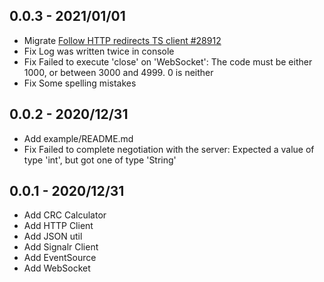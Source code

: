 ## 0.0.3 - 2021/01/01

- Migrate [Follow HTTP redirects TS client #28912](https://github.com/dotnet/aspnetcore/pull/28912)
- Fix Log was written twice in console
- Fix Failed to execute 'close' on 'WebSocket': The code must be either 1000, or between 3000 and 4999. 0 is neither
- Fix Some spelling mistakes

## 0.0.2 - 2020/12/31

- Add example/README.md
- Fix Failed to complete negotiation with the server: Expected a value of type 'int', but got one of type 'String'

## 0.0.1 - 2020/12/31

- Add CRC Calculator
- Add HTTP Client
- Add JSON util
- Add Signalr Client
- Add EventSource
- Add WebSocket